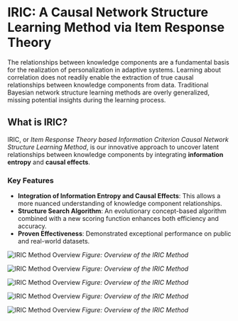 # IRIC: A Causal Network Structure Learning Method via Item Response Theory

The relationships between knowledge components are a fundamental basis for the realization of personalization in adaptive systems. Learning about correlation does not readily enable the extraction of true causal relationships between knowledge components from data. Traditional Bayesian network structure learning methods are overly generalized, missing potential insights during the learning process.

## What is IRIC?

IRIC, or *Item Response Theory based Information Criterion Causal Network Structure Learning Method*, is our innovative approach to uncover latent relationships between knowledge components by integrating **information entropy** and **causal effects**.

### Key Features

- **Integration of Information Entropy and Causal Effects**: This allows a more nuanced understanding of knowledge component relationships.
- **Structure Search Algorithm**: An evolutionary concept-based algorithm combined with a new scoring function enhances both efficiency and accuracy.
- **Proven Effectiveness**: Demonstrated exceptional performance on public and real-world datasets.

![IRIC Method Overview]("Y:\博士文件\研究目标18--追因溯源\KDD_IRIC\1.PNG")
*Figure: Overview of the IRIC Method*

![IRIC Method Overview]("Y:\博士文件\研究目标18--追因溯源\KDD_IRIC\1.PNG")
*Figure: Overview of the IRIC Method*

![IRIC Method Overview]("Y:\博士文件\研究目标18--追因溯源\KDD_IRIC\1.PNG")
*Figure: Overview of the IRIC Method*

![IRIC Method Overview]("Y:\博士文件\研究目标18--追因溯源\KDD_IRIC\1.PNG")
*Figure: Overview of the IRIC Method*

![IRIC Method Overview]("Y:\博士文件\研究目标18--追因溯源\KDD_IRIC\1.PNG")
*Figure: Overview of the IRIC Method*
